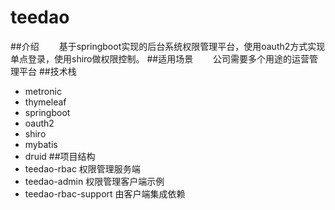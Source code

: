 # teedao
##介绍
　　基于springboot实现的后台系统权限管理平台，使用oauth2方式实现单点登录，使用shiro做权限控制。
##适用场景
　　公司需要多个用途的运营管理平台
##技术栈
- metronic
- thymeleaf
- springboot
- oauth2
- shiro
- mybatis
- druid
##项目结构
- teedao-rbac 权限管理服务端
- teedao-admin 权限管理客户端示例
- teedao-rbac-support 由客户端集成依赖
